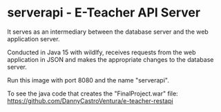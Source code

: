 # serverapi - E-Teacher API Server
It serves as an intermediary between the database server and the web application server.

Conducted in Java 15 with wildlfy, receives requests from the web application in JSON and makes the appropriate changes to the database server.

Run this image with port 8080 and the name "serverapi".

To see the java code that creates the "FinalProject.war" file:
https://github.com/DannyCastroVentura/e-teacher-restapi
